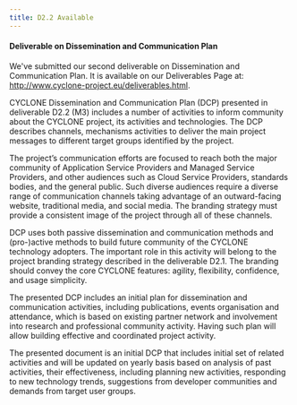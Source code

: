```yaml
---
title: D2.2 Available
---
```

#### Deliverable on Dissemination and Communication Plan

We've submitted our second deliverable on Dissemination and Communication Plan. It is available on our Deliverables Page at: <http://www.cyclone-project.eu/deliverables.html>.

CYCLONE Dissemination and Communication Plan (DCP) presented in
deliverable D2.2 (M3) includes a number of activities to inform
community about the CYCLONE project, its activities and technologies.
The DCP describes channels, mechanisms activities to deliver the main
project messages to different target groups identified by the project.

The project’s communication efforts are focused to reach both the major
community of Application Service Providers and Managed Service
Providers, and other audiences such as Cloud Service Providers,
standards bodies, and the general public. Such diverse audiences require
a diverse range of communication channels taking advantage of an
outward-facing website, traditional media, and social media. The
branding strategy must provide a consistent image of the project through
all of these channels.

DCP uses both passive dissemination and communication methods and
(pro-)active methods to build future community of the CYCLONE technology
adopters. The important role in this activity will belong to the project
branding strategy described in the deliverable D2.1. The branding should
convey the core CYCLONE features: agility, flexibility, confidence, and
usage simplicity.

The presented DCP includes an initial plan for dissemination and
communication activities, including publications, events organisation
and attendance, which is based on existing partner network and
involvement into research and professional community activity. Having
such plan will allow building effective and coordinated project activity.

The presented document is an initial DCP that includes initial set of
related activities and will be updated on yearly basis based on analysis
of past activities, their effectiveness, including planning new
activities, responding to new technology trends, suggestions from
developer communities and demands from target user groups.
